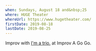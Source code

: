 ```yaml
---
when: Sundays, August 18 and&nbsp;25
where: HUGE Theater
whereUrl: https://www.hugetheater.com/
firstDate: 2019-08-18
lastDate: 2019-08-25
---
```


Improv with [I'm a trio.][trio] at Improv A Go Go.

[trio]: https://www.facebook.com/imatrio/
